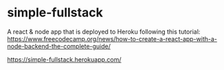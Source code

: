 # simple-fullstack

A react & node app that is deployed to Heroku following this tutorial: https://www.freecodecamp.org/news/how-to-create-a-react-app-with-a-node-backend-the-complete-guide/

https://simple-fullstack.herokuapp.com/
